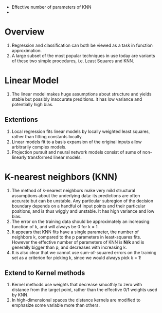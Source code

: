 * Effective number of parameters of KNN
* 

# Overview
1. Regression and classification can both be viewed as a task in function approximation.
1. A large subset of the most popular techniques in use today are variants of these two simple procedures, i.e. Least Squares and KNN.

# Linear Model
1. The linear model makes huge assumptions about structure and yields stable but possibly inaccurate preditions. It has low variance and potentially high bias.

## Extentions
1. Local regression fits linear models by locally weighted least squares, rather than fitting constants locally.
1. Linear models fit to a basis expansion of the original inputs allow arbitrarily complex models.
1. Projection pursuit and neural network models consist of sums of non-linearly transformed linear models.

# K-nearest neighbors (KNN)
1. The method of k-nearest neighbors make very mild structural assumptions about the underlying data: its predictions are often accurate but can be unstable. Any particular subregion of the decision boundary depends on a handful of input points and their particular positions, and is thus wiggly and unstable. It has high variance and low bias.
1. The error on the training data should be approximately an increasing function of k, and will always be 0 for k = 1.
1. It appears that KNN fits have a single parameter, the number of neighbors k, compared to the p parameters in least-squares fits. However the effective number of parameters of KNN is **N/k** and is generally bigger than p, and decreases with increasing k.
1. It is also clear that we cannot use sum-of-squared errors on the training set as a criterion for picking k, since we would always pick k = 1!

## Extend to Kernel methods
1. Kernel methods use weights that decrease smoothly to zero with distance from the target point, rather than the effective 0/1 weights used by KNN.
1. In high-dimensional spaces the distance kernels are modified to emphasize some variable more than others.



